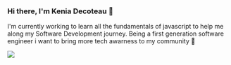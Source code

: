 ### Hi there, I'm Kenia Decoteau 👋
I'm currently working to learn all the fundamentals of javascript to help me along my Software Development journey.
Being a first generation software engineer i want to bring more tech awarness to my community 🤎

<img src= "https://github-readme-stats.vercel.app/api?username=keniaD1&show_icons=true&theme=gruvbox/">
<!--
**KeniaD1/KeniaD1** is a ✨ _special_ ✨ repository because its `README.md` (this file) appears on your GitHub profile.

Here are some ideas to get you started:

- 🔭 I’m currently working on ...
- 🌱 I’m currently learning ...
- 👯 I’m looking to collaborate on ...
- 🤔 I’m looking for help with ...
- 💬 Ask me about ...
- 📫 How to reach me: ...
- 😄 Pronouns: ...
- ⚡ Fun fact: ...
-->
